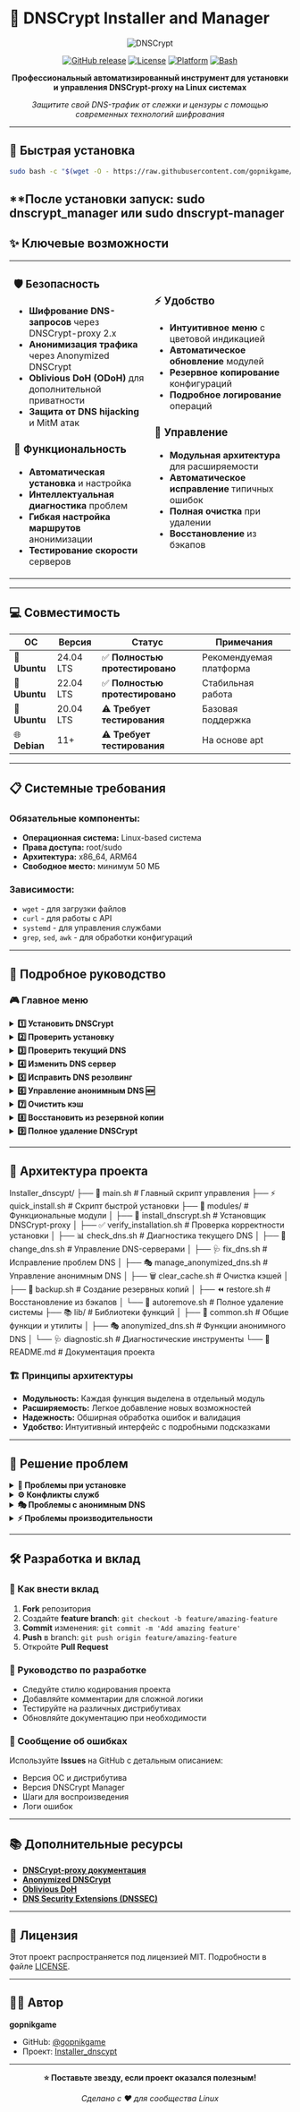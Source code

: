 # 🔐 DNSCrypt Installer and Manager

<div align="center">

![DNSCrypt](https://raw.githubusercontent.com/DNSCrypt/dnscrypt-proxy/master/logo.png)

[![GitHub release](https://img.shields.io/badge/version-2.1.0-blue.svg)](https://github.com/gopnikgame/Installer_dnscypt)
[![License](https://img.shields.io/badge/license-MIT-green.svg)](LICENSE)
[![Platform](https://img.shields.io/badge/platform-Linux-lightgrey.svg)](README.md)
[![Bash](https://img.shields.io/badge/bash-5.0%2B-orange.svg)](https://www.gnu.org/software/bash/)

**Профессиональный автоматизированный инструмент для установки и управления DNSCrypt-proxy на Linux системах**

*Защитите свой DNS-трафик от слежки и цензуры с помощью современных технологий шифрования*

</div>

---

## 🚀 Быстрая установка
```bash
sudo bash -c "$(wget -O - https://raw.githubusercontent.com/gopnikgame/Installer_dnscypt/main/quick_install.sh)"
```
**После установки запуск: sudo dnscrypt_manager
или
sudo dnscrypt-manager
---

## ✨ Ключевые возможности

<table>
<tr>
<td width="50%">

### 🛡️ **Безопасность**
- **Шифрование DNS-запросов** через DNSCrypt-proxy 2.x
- **Анонимизация трафика** через Anonymized DNSCrypt
- **Oblivious DoH (ODoH)** для дополнительной приватности
- **Защита от DNS hijacking** и MitM атак

### 🎯 **Функциональность**
- **Автоматическая установка** и настройка
- **Интеллектуальная диагностика** проблем
- **Гибкая настройка маршрутов** анонимизации
- **Тестирование скорости** серверов

</td>
<td width="50%">

### ⚡ **Удобство**
- **Интуитивное меню** с цветовой индикацией
- **Автоматическое обновление** модулей
- **Резервное копирование** конфигураций
- **Подробное логирование** операций

### 🔧 **Управление**
- **Модульная архитектура** для расширяемости
- **Автоматическое исправление** типичных ошибок
- **Полная очистка** при удалении
- **Восстановление** из бэкапов

</td>
</tr>
</table>

---

## 💻 Совместимость

| ОС | Версия | Статус | Примечания |
|---|---|---|---|
| 🐧 **Ubuntu** | 24.04 LTS | ✅ **Полностью протестировано** | Рекомендуемая платформа |
| 🐧 **Ubuntu** | 22.04 LTS | ✅ **Полностью протестировано** | Стабильная работа |
| 🐧 **Ubuntu** | 20.04 LTS | ⚠️ **Требует тестирования** | Базовая поддержка |
| 🌐 **Debian** | 11+ | ⚠️ **Требует тестирования** | На основе apt |


---

## 📋 Системные требования

### Обязательные компоненты:
- **Операционная система:** Linux-based система
- **Права доступа:** root/sudo
- **Архитектура:** x86_64, ARM64
- **Свободное место:** минимум 50 МБ

### Зависимости:
- `wget` - для загрузки файлов
- `curl` - для работы с API
- `systemd` - для управления службами
- `grep`, `sed`, `awk` - для обработки конфигураций

---

## 📖 Подробное руководство

### 🎮 Главное меню

<details>
<summary><b>1️⃣ Установить DNSCrypt</b></summary>

- 🔄 **Автоматическая установка** последней версии DNSCrypt-proxy
- ⚙️ **Создание системного сервиса** с автозапуском
- 🔧 **Базовая конфигурация** с оптимальными настройками
- 🛡️ **Проверка конфликтов** с systemd-resolved
- 📝 **Автоматическое резервное копирование** предыдущих настроек

</details>

<details>
<summary><b>2️⃣ Проверить установку</b></summary>

- ✅ **Проверка наличия** всех компонентов
- 🧪 **Тестирование DNS-резолвинга** с различными запросами
- 🔍 **Диагностика проблем** с детальными отчетами
- 📊 **Анализ производительности** и времени отклика
- 🔧 **Автоматические рекомендации** по исправлению

</details>

<details>
<summary><b>3️⃣ Проверить текущий DNS</b></summary>

- 📡 **Отображение активного DNS-сервера** и его характеристик
- ⏱️ **Измерение скорости резолвинга** для различных доменов
- 🌍 **Геолокация сервера** и информация о провайдере
- 🔒 **Проверка поддержки DNSSEC**, DoH, DoT
- 📈 **Статистика использования** и качества соединения

</details>

<details>
<summary><b>4️⃣ Изменить DNS сервер</b></summary>

**Предустановленные серверы:**
- 🌩️ **Cloudflare** (1.1.1.1) - быстро и приватно
- 🔍 **Google** (8.8.8.8) - стабильно и надежно
- 🛡️ **Quad9** (9.9.9.9) - с блокировкой вредоносных сайтов
- 🚫 **AdGuard** (94.140.14.14) - с блокировкой рекламы

**Настройки безопасности:**
- 🔐 **DNSSEC** - защита от подделки DNS-записей
- 📝 **NoLog** - отсутствие логирования запросов
- 🚯 **NoFilter** - отсутствие фильтрации контента

</details>

<details>
<summary><b>5️⃣ Исправить DNS резолвинг</b></summary>

- 🔍 **Автоматическая диагностика** распространенных проблем
- 🔧 **Исправление конфликтов** портов и служб
- ♻️ **Сброс кэша DNS** всех уровней
- 🔄 **Перезапуск служб** в правильном порядке
- 📋 **Детальные отчеты** о выполненных исправлениях

</details>

<details>
<summary><b>6️⃣ Управление анонимным DNS 🆕</b></summary>

#### 🔒 **Anonymized DNSCrypt**
- 🎭 **Скрытие IP-адреса** через сеть релеев
- 🛣️ **Настройка маршрутов** анонимизации
- 🔀 **Автоматический выбор** оптимальных релеев
- 🌐 **Поддержка wildcard-маршрутов**

#### 🕵️ **Oblivious DoH (ODoH)**
- 🔐 **Двойное шифрование** DNS-запросов
- 🔄 **Разделение знаний** между серверами
- 🛡️ **Защита метаданных** запросов
- ⚡ **Оптимизация производительности**

#### 🛠️ **Дополнительные возможности**
- 📊 **Тестирование скорости** серверов и релеев
- 🔧 **Продвинутые настройки** безопасности
- 📈 **Мониторинг качества** соединений
- 🚨 **Автоматическое исправление** конфигурации

</details>

<details>
<summary><b>7️⃣ Очистить кэш</b></summary>

- 🗑️ **Очистка DNS-кэша** системы
- 🔄 **Сброс кэша DNSCrypt-proxy**
- ♻️ **Перезагрузка резолвера** systemd-resolved
- 📝 **Очистка временных файлов** и логов

</details>

<details>
<summary><b>8️⃣ Восстановить из резервной копии</b></summary>

- 📁 **Список доступных бэкапов** с метаданными
- ⏪ **Восстановление конфигураций** с проверкой
- 🔄 **Откат к работающему состоянию**
- ✅ **Валидация** восстановленных настроек

</details>

<details>
<summary><b>9️⃣ Полное удаление DNSCrypt</b></summary>

⚠️ **Внимание: Необратимая операция!**

- 🗑️ **Полное удаление** DNSCrypt-proxy и конфигураций
- 🔄 **Восстановление стандартных** настроек DNS
- 🧹 **Очистка системы** от всех следов установки
- 📋 **Детальный отчет** об удаленных компонентах

</details>

---

## 📁 Архитектура проекта
Installer_dnscypt/
├── 📜 main.sh                          # Главный скрипт управления
├── ⚡ quick_install.sh                 # Скрипт быстрой установки
├── 📂 modules/                         # Функциональные модули
│   ├── 🔧 install_dnscrypt.sh          # Установщик DNSCrypt-proxy
│   ├── ✅ verify_installation.sh       # Проверка корректности установки
│   ├── 📊 check_dns.sh                 # Диагностика текущего DNS
│   ├── 🔄 change_dns.sh                # Управление DNS-серверами
│   ├── 🩺 fix_dns.sh                   # Исправление проблем DNS
│   ├── 🎭 manage_anonymized_dns.sh     # Управление анонимным DNS
│   ├── 🗑️ clear_cache.sh               # Очистка кэшей
│   ├── 💾 backup.sh                    # Создание резервных копий
│   ├── ⏪ restore.sh                   # Восстановление из бэкапов
│   └── 🧹 autoremove.sh                # Полное удаление системы
├── 📚 lib/                             # Библиотеки функций
│   ├── 🔧 common.sh                    # Общие функции и утилиты
│   ├── 🎭 anonymized_dns.sh            # Функции анонимного DNS
│   └── 🩺 diagnostic.sh                # Диагностические инструменты
└── 📖 README.md                        # Документация проекта
### 🏗️ Принципы архитектуры

- **Модульность:** Каждая функция выделена в отдельный модуль
- **Расширяемость:** Легкое добавление новых возможностей
- **Надежность:** Обширная обработка ошибок и валидация
- **Удобство:** Интуитивный интерфейс с подробными подсказками

---

## 🐛 Решение проблем

<details>
<summary><b>🔄 Проблемы при установке</b></summary>

### При первой установке может потребоваться перезагрузкаsudo reboot**Причина:** Изменения в сетевых настройках требуют перезагрузки для полного применения.

### Ошибки загрузки модулей# Принудительное обновление всех модулей
sudo dnscrypt_manager
# Выберите пункт "Обновить все модули"
</details>

<details>
<summary><b>⚙️ Конфликты служб</b></summary>

### Конфликты с systemd-resolved
Скрипт автоматически обнаруживает и решает конфликты, но при необходимости:sudo systemctl disable systemd-resolved
sudo systemctl stop systemd-resolved
### Порт 53 занят другим процессом# Автоматическое исправление
sudo dnscrypt_manager
# Выберите пункт 5: "Исправить DNS резолвинг"

# Или ручная диагностика
sudo lsof -i :53
sudo netstat -tulpn | grep :53
</details>

<details>
<summary><b>🎭 Проблемы с анонимным DNS</b></summary>

### Сообщения "incompatible with anonymization"
- **Причина:** Роутер не поддерживает фрагментированные UDP пакеты
- **Решение:** Включите опцию `skip_incompatible = true` в настройках

### Маршруты не работают# Используйте встроенное исправление
sudo dnscrypt_manager
# Пункт 6 → Пункт 7: "Исправить конфигурацию"
### Ошибки с релеями
- **Важно:** Серверы и релеи должны управляться разными организациями
- **Проверка:** Используйте просмотр доступных серверов и релеев в меню

### Отладка проблем
Включите подробное логирование:# В дополнительных настройках установите log_level = 3-5
</details>

<details>
<summary><b>⚡ Проблемы производительности</b></summary>

### Медленная работа анонимного DNS
1. **Тестируйте скорость серверов:**# Пункт 6 → Пункт 5: "Тестировать время отклика серверов"
2. **Выбирайте близкие релеи:**
   - Предпочитайте географически близкие релеи
   - Избегайте длинных маршрутов

3. **Оптимизируйте настройки:**
   - Уменьшите количество промежуточных узлов
   - Используйте быстрые и стабильные релеи

### Высокое время отклика DNS# Смените на более быстрые серверы
sudo dnscrypt_manager
# Пункт 4: "Изменить DNS сервер"
</details>

---

## 🛠️ Разработка и вклад

### 🤝 Как внести вклад

1. **Fork** репозитория
2. Создайте **feature branch**: `git checkout -b feature/amazing-feature`
3. **Commit** изменения: `git commit -m 'Add amazing feature'`
4. **Push** в branch: `git push origin feature/amazing-feature`
5. Откройте **Pull Request**

### 📝 Руководство по разработке

- Следуйте стилю кодирования проекта
- Добавляйте комментарии для сложной логики
- Тестируйте на различных дистрибутивах
- Обновляйте документацию при необходимости

### 🐛 Сообщение об ошибках

Используйте **Issues** на GitHub с детальным описанием:
- Версия ОС и дистрибутива
- Версия DNSCrypt Manager
- Шаги для воспроизведения
- Логи ошибок

---

## 📚 Дополнительные ресурсы

- **[DNSCrypt-proxy документация](https://github.com/DNSCrypt/dnscrypt-proxy/wiki)**
- **[Anonymized DNSCrypt](https://github.com/DNSCrypt/dnscrypt-proxy/wiki/Anonymized-DNS)**
- **[Oblivious DoH](https://tools.ietf.org/html/draft-pauly-dprive-oblivious-doh)**
- **[DNS Security Extensions (DNSSEC)](https://www.cloudflare.com/dns/dnssec/how-dnssec-works/)**

---

## 📄 Лицензия

Этот проект распространяется под лицензией MIT. Подробности в файле [LICENSE](LICENSE).

---

## 👨‍💻 Автор

**gopnikgame**
- GitHub: [@gopnikgame](https://github.com/gopnikgame)
- Проект: [Installer_dnscypt](https://github.com/gopnikgame/Installer_dnscypt)

---

<div align="center">

**⭐ Поставьте звезду, если проект оказался полезным!**

*Сделано с ❤️ для сообщества Linux*

</div>



